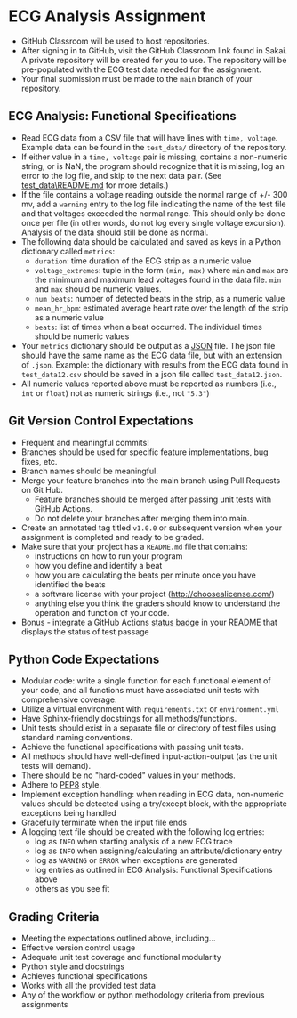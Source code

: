 # ECG Analysis Assignment

* GitHub Classroom will be used to host repositories.    
* After signing in to GitHub, visit the GitHub Classroom link found in Sakai.
  A private repository will be created for you to use.  The repository will be 
  pre-populated with the ECG test data needed for the assignment.  
* Your final submission must be made to the `main` branch of your repository.

## ECG Analysis: Functional Specifications
  + Read ECG data from a CSV file that will have lines with `time, voltage`. 
  Example data can be found in the `test_data/` directory of the repository.
  + If either value in a `time, voltage` pair is missing, contains a 
  non-numeric string, or is NaN, the program should
  recognize that it is missing, log an error to the log file, and skip to the 
  next data pair. (See [test_data\README.md](test_data/README.md) for more 
  details.)
  + If the file contains a voltage reading outside the normal range of +/-
  300 mv, add a `warning` entry to the log file indicating the name of the
  test file and that voltages exceeded the normal range.  This should only
  be done once per file (in other words, do not log every single voltage 
  excursion).  Analysis of the data should still be done as normal.
  + The following data should be calculated and saved as keys in a Python 
  dictionary called `metrics`:
    - `duration`: time duration of the ECG strip as a numeric value
    - `voltage_extremes`: tuple in the form `(min, max)` where `min` and `max`
    are the minimum and maximum lead voltages found in the data file.  `min`
    and `max` should be numeric values.  
    - `num_beats`: number of detected beats in the strip, as a numeric value
    - `mean_hr_bpm`: estimated average heart rate over the length of the strip
      as a numeric value
    - `beats`: list of times when a beat occurred.  The individual times 
      should be numeric values
  + Your `metrics` dictionary should be output as a [JSON](https://json.org/) 
  file.  The json file should have the same name as the ECG data file, but
   with an extension of `.json`.  Example:  the dictionary 
  with results from the ECG data found in `test_data12.csv` should be saved in
  a json file called `test_data12.json`.
  + All numeric values reported above must be reported as numbers (i.e., `int`
  or `float`) not as numeric strings (i.e., not `"5.3"`)   

## Git Version Control Expectations
* Frequent and meaningful commits!
* Branches should be used for specific feature implementations, bug fixes, etc.
* Branch names should be meaningful.
* Merge your feature branches into the main branch using Pull Requests
  on Git Hub.
  - Feature branches should be merged after passing unit tests with GitHub
    Actions.
  - Do not delete your branches after merging them into main.
* Create an annotated tag titled `v1.0.0` or subsequent version when your
    assignment is completed and ready to be graded.
* Make sure that your project has a `README.md` file that contains:
  - instructions on how to run your program
  - how you define and identify a beat
  - how you are calculating the beats per minute once you have identified
        the beats
  - a software license with your project (<http://choosealicense.com/>)  
  - anything else you think the graders should know to understand the operation
      and function of your code.
* Bonus - integrate a GitHub Actions [status badge](https://docs.github.com/en/free-pro-team@latest/actions/managing-workflow-runs/adding-a-workflow-status-badge) 
        in your README that displays the status of test passage
  

## Python Code Expectations
* Modular code:  write a single function for each functional element of your 
    code, and all functions must have associated unit tests with comprehensive 
    coverage.
* Utilize a virtual environment with `requirements.txt` or `environment.yml`
* Have Sphinx-friendly docstrings for all methods/functions.  
* Unit tests should exist in a separate file or directory of test files using
    standard naming conventions. 
* Achieve the functional specifications with passing unit tests.  
* All methods should have well-defined input-action-output (as the unit tests 
    will demand).
* There should be no "hard-coded" values in your methods.
* Adhere to [PEP8](https://www.python.org/dev/peps/pep-0008/) style. 
* Implement exception handling: when reading in ECG data, non-numeric
    values should be detected using a try/except block, with the appropriate
    exceptions being handled
* Gracefully terminate when the input file ends
* A logging text file should be created with the following log entries:  
   - log as `INFO` when starting analysis of a new ECG trace
   - log as `INFO` when assigning/calculating an attribute/dictionary entry
   - log as `WARNING` or `ERROR` when exceptions are generated
   - log entries as outlined in ECG Analysis: Functional Specifications above
   - others as you see fit

## Grading Criteria
* Meeting the expectations outlined above, including...
* Effective version control usage
* Adequate unit test coverage and functional modularity
* Python style and docstrings
* Achieves functional specifications
* Works with all the provided test data
* Any of the workflow or python methodology criteria from previous assignments
